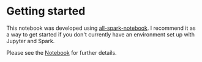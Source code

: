 # Getting started

This notebook was developed using [all-spark-notebook](https://github.com/jupyter/docker-stacks/tree/master/all-spark-notebook). I recommend it as a way to get started if you don't currently have an environment set up with Jupyter and Spark. 

Please see the [Notebook](Twitter%20Sentiment%20Analysis%20with%20the%20Spark%20NLP%20Library.ipyn) for further details.
